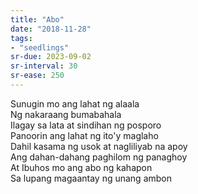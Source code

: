 ```yaml
---
title: "Abo"
date: "2018-11-28"
tags:
- "seedlings"
sr-due: 2023-09-02
sr-interval: 30
sr-ease: 250
---
```


Sunugin mo ang lahat ng alaala  
Ng nakaraang bumabahala  
Ilagay sa lata at sindihan ng posporo  
Panoorin ang lahat ng ito'y maglaho  
Dahil kasama ng usok at nagliliyab na apoy  
Ang dahan-dahang paghilom ng panaghoy  
At Ibuhos mo ang abo ng kahapon  
Sa lupang magaantay ng unang ambon  